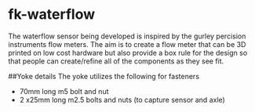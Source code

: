 # fk-waterflow

The waterflow sensor being developed is inspired by the gurley percision instruments flow meters. The aim is to create a flow meter that can be 3D printed on low cost hardware but also provide a box rule for the design so that people can create/refine all of the components as they see fit.

##Yoke details
The yoke utilizes the following for fasteners
- 70mm long m5 bolt and nut 
- 2 x25mm long m2.5 bolts and nuts (to capture sensor and axle)
